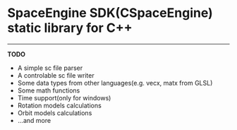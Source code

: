 # SpaceEngine SDK(CSpaceEngine) static library for C++

---

**TODO**
 * A simple sc file parser
 * A controlable sc file writer
 * Some data types from other languages(e.g. vecx, matx from GLSL)
 * Some math functions
 * Time support(only for windows)
 * Rotation models calculations
 * Orbit models calculations
 * ...and more
